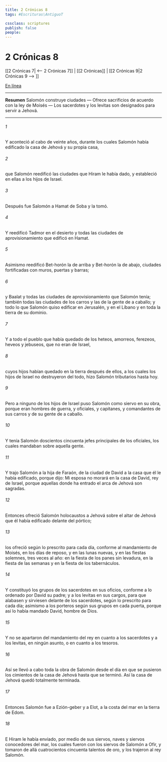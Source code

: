 ```yaml
---
title: 2 Crónicas 8
tags: #Escrituras\AntiguoT

cssclass: scriptures
publish: false
people:
---
```


# 2 Crónicas 8
[[2 Crónicas 7| <-- 2 Crónicas 7]] | [[2 Crónicas]] | [[2 Crónicas 9|2 Crónicas 9 --> ]]

[En línea](https://churchofjesuschrist.org/study/scriptures/ot/2-chr/8?lang=spa)

---
__Resumen__
Salomón construye ciudades — Ofrece sacrificios de acuerdo con la ley de Moisés — Los sacerdotes y los levitas son designados para servir a Jehová.

---
###### 1 
Y aconteció al cabo de veinte años, durante los cuales Salomón había edificado la casa de Jehová y su propia casa,

###### 2 
que Salomón reedificó las ciudades que Hiram le había dado, y estableció en ellas a los hijos de Israel.

###### 3 
Después fue Salomón a Hamat de Soba y la tomó.

###### 4 
Y reedificó Tadmor en el desierto y todas las ciudades de aprovisionamiento que edificó en Hamat.

###### 5 
Asimismo reedificó Bet-horón la de arriba y Bet-horón la de abajo, ciudades fortificadas con muros, puertas y barras;

###### 6 
y Baalat y todas las ciudades de aprovisionamiento que Salomón tenía; también todas las ciudades de los carros y las de la gente de a caballo; y todo lo que Salomón quiso edificar en Jerusalén, y en el Líbano y en toda la tierra de su dominio.

###### 7 
Y a todo el pueblo que había quedado de los heteos, amorreos, ferezeos, heveos y jebuseos, que no eran de Israel,

###### 8 
cuyos hijos habían quedado en la tierra después de ellos, a los cuales los hijos de Israel no destruyeron del todo, hizo Salomón tributarios hasta hoy.

###### 9 
Pero a ninguno de los hijos de Israel puso Salomón como siervo en su obra, porque eran hombres de guerra, y oficiales, y capitanes, y comandantes de sus carros y de su gente de a caballo.

###### 10 
Y tenía Salomón doscientos cincuenta jefes principales de los oficiales, los cuales mandaban sobre aquella gente.

###### 11 
Y trajo Salomón a la hija de Faraón, de la ciudad de David a la casa que él le había edificado, porque dijo: Mi esposa no morará en la casa de David, rey de Israel, porque aquellas  donde ha entrado el arca de Jehová son sagradas.

###### 12 
Entonces ofreció Salomón holocaustos a Jehová sobre el altar de Jehová que él había edificado delante del pórtico;

###### 13 
los ofreció según lo prescrito para cada día, conforme al mandamiento de Moisés, en los días de reposo, y en las lunas nuevas, y en las fiestas solemnes, tres veces al año: en la fiesta de los panes sin levadura, en la fiesta de las semanas y en la fiesta de los tabernáculos.

###### 14 
Y constituyó los grupos de los sacerdotes en sus oficios, conforme a lo ordenado por David su padre; y a los levitas en sus cargos, para que alabasen y sirviesen delante de los sacerdotes, según lo prescrito para cada día; asimismo a los porteros según sus grupos en cada puerta, porque así lo había mandado David, hombre de Dios.

###### 15 
Y no se apartaron del mandamiento del rey en cuanto a los sacerdotes y a los levitas, en ningún asunto, o en cuanto a los tesoros.

###### 16 
Así se llevó a cabo toda la obra de Salomón desde el día en que se pusieron los cimientos de la casa de Jehová hasta que se terminó. Así la casa de Jehová quedó totalmente terminada.

###### 17 
Entonces Salomón fue a Ezión-geber y a Elot, a la costa del mar en la tierra de Edom.

###### 18 
E Hiram le había enviado, por medio de sus siervos, naves y siervos conocedores del mar, los cuales fueron con los siervos de Salomón a Ofir, y tomaron de allá cuatrocientos cincuenta talentos de oro, y los trajeron al rey Salomón.

